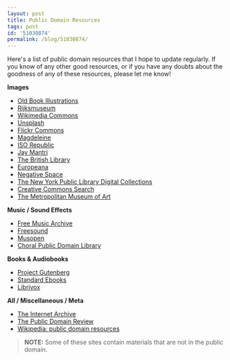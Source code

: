 ```yaml
---
layout: post
title: Public Domain Resources
tags: post
id: '51030874'
permalink: /blog/51030874/
---
```


Here's a list of public domain resources that I hope to update regularly. If you know of any other good resources, or if you have any doubts about the goodness of any of these resources, please let me know!

**Images**

- [Old Book Illustrations](https://www.oldbookillustrations.com/)
- [Rijksmuseum](https://www.rijksmuseum.nl/)
- [Wikimedia Commons](https://commons.wikimedia.org/wiki/Main_Page)
- [Unsplash](https://unsplash.com/)
- [Flickr Commons](https://www.flickr.com/commons)
- [Magdeleine](https://magdeleine.co/license/cc0/)
- [ISO Republic](https://isorepublic.com/)
- [Jay Mantri](https://jaymantri.com/)
- [The British Library](https://www.flickr.com/photos/britishlibrary)
- [Europeana](https://www.europeana.eu/en)
- [Negative Space](https://negativespace.co/)
- [The New York Public Library Digital Collections](https://digitalcollections.nypl.org/)
- [Creative Commons Search](https://ccsearch.creativecommons.org/)
- [The Metropolitan Museum of Art](https://www.metmuseum.org/art/collection)

**Music / Sound Effects**

- [Free Music Archive](https://freemusicarchive.org/)
- [Freesound](https://freesound.org/)
- [Musopen](https://musopen.org/)
- [Choral Public Domain Library](http://www.cpdl.org/wiki/)

**Books & Audiobooks**

- [Project Gutenberg](http://www.gutenberg.org/)
- [Standard Ebooks](https://standardebooks.org/)
- [Librivox](https://librivox.org/)

**All / Miscellaneous / Meta**

- [The Internet Archive](https://archive.org/)
- [The Public Domain Review](https://publicdomainreview.org/)
- [Wikipedia: public domain resources](https://en.wikipedia.org/wiki/Wikipedia:Public_domain_resources)

> **NOTE:** Some of these sites contain materials that are not in the public domain.
